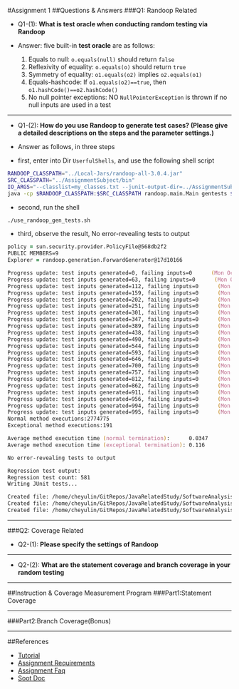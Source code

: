 #Assignment 1
##Questions & Answers
###Q1: Randoop Related
- Q1-(1): **What is test oracle when conducting random testing via Randoop**

- Answer: five built-in **test oracle** are as follows:
  1. Equals to null: `o.equals(null)` should return `false`
  1. Reflexivity of equality: `o.equals(o)` should return `true`
  1. Symmetry of equality: `o1.equals(o2)` implies `o2.equals(o1)`
  1. Equals-hashcode: If `o1.equals(o2)==true`, then `o1.hashCode()==o2.hashCode()`
  1. No null pointer exceptions: NO `NullPointerException` is thrown if no null inputs are used in a test

---

- Q1-(2): **How do you use Randoop to generate test cases? (Please give a detailed descriptions on the steps and the parameter settings.)**

- Answer as follows, in three steps

- first, enter into Dir `UserfulShells`, and use the following shell script

```zsh
RANDOOP_CLASSPATH="../Local-Jars/randoop-all-3.0.4.jar"
SRC_CLASSPATH="../AssignmentSubject/bin"
IO_ARGS="--classlist=my_classes.txt --junit-output-dir=../AssignmentSubject/test_src"
java -cp $RANDOOP_CLASSPATH:$SRC_CLASSPATH randoop.main.Main gentests $IO_ARGS
```

- second, run the shell

```zsh
./use_randoop_gen_tests.sh
```

- third, observe the result, No error-revealing tests to output

```zsh
policy = sun.security.provider.PolicyFile@568db2f2
PUBLIC MEMBERS=9
Explorer = randoop.generation.ForwardGenerator@17d10166

Progress update: test inputs generated=0, failing inputs=0      (Mon Oct 10 16:17:26 HKT 2016)
Progress update: test inputs generated=63, failing inputs=0      (Mon Oct 10 16:17:31 HKT 2016)
Progress update: test inputs generated=112, failing inputs=0      (Mon Oct 10 16:17:36 HKT 2016)
Progress update: test inputs generated=159, failing inputs=0      (Mon Oct 10 16:17:41 HKT 2016)
Progress update: test inputs generated=202, failing inputs=0      (Mon Oct 10 16:17:46 HKT 2016)
Progress update: test inputs generated=251, failing inputs=0      (Mon Oct 10 16:17:51 HKT 2016)
Progress update: test inputs generated=301, failing inputs=0      (Mon Oct 10 16:17:56 HKT 2016)
Progress update: test inputs generated=347, failing inputs=0      (Mon Oct 10 16:18:01 HKT 2016)
Progress update: test inputs generated=389, failing inputs=0      (Mon Oct 10 16:18:06 HKT 2016)
Progress update: test inputs generated=438, failing inputs=0      (Mon Oct 10 16:18:11 HKT 2016)
Progress update: test inputs generated=490, failing inputs=0      (Mon Oct 10 16:18:16 HKT 2016)
Progress update: test inputs generated=544, failing inputs=0      (Mon Oct 10 16:18:21 HKT 2016)
Progress update: test inputs generated=593, failing inputs=0      (Mon Oct 10 16:18:26 HKT 2016)
Progress update: test inputs generated=646, failing inputs=0      (Mon Oct 10 16:18:31 HKT 2016)
Progress update: test inputs generated=700, failing inputs=0      (Mon Oct 10 16:18:36 HKT 2016)
Progress update: test inputs generated=757, failing inputs=0      (Mon Oct 10 16:18:41 HKT 2016)
Progress update: test inputs generated=812, failing inputs=0      (Mon Oct 10 16:18:46 HKT 2016)
Progress update: test inputs generated=862, failing inputs=0      (Mon Oct 10 16:18:51 HKT 2016)
Progress update: test inputs generated=911, failing inputs=0      (Mon Oct 10 16:18:56 HKT 2016)
Progress update: test inputs generated=956, failing inputs=0      (Mon Oct 10 16:19:01 HKT 2016)
Progress update: test inputs generated=994, failing inputs=0      (Mon Oct 10 16:19:06 HKT 2016)
Progress update: test inputs generated=995, failing inputs=0      (Mon Oct 10 16:19:06 HKT 2016)
Normal method executions:2774775
Exceptional method executions:191

Average method execution time (normal termination):      0.0347
Average method execution time (exceptional termination): 0.116

No error-revealing tests to output

Regression test output:
Regression test count: 581
Writing JUnit tests...

Created file: /home/cheyulin/GitRepos/JavaRelatedStudy/SoftwareAnalysis/Assignments/Assign1/UserfulShells/../AssignmentSubject/test_src/RegressionTest0.java
Created file: /home/cheyulin/GitRepos/JavaRelatedStudy/SoftwareAnalysis/Assignments/Assign1/UserfulShells/../AssignmentSubject/test_src/RegressionTest1.java
Created file: /home/cheyulin/GitRepos/JavaRelatedStudy/SoftwareAnalysis/Assignments/Assign1/UserfulShells/../AssignmentSubject/test_src/RegressionTest.java
```

---

###Q2: Coverage Related
- Q2-(1): **Please specify the settings of Randoop**

---

- Q2-(2): **What are the statement coverage and branch coverage in your random testing**

---

##Instruction & Coverage Measurement Program
###Part1:Statement Coverage

---

###Part2:Branch Coverage(Bonus)

---

##References
- [Tutorial](../../../SoftwareAnalysis/References/workshop1/Tutorial_1.pdf)
- [Assignment Requirements](https://course.cse.ust.hk/comp5111/assignment/assignment1.html)
- [Assignment Faq](http://sccpu2.cse.ust.hk/wurongxin/faq.html)
- [Soot Doc](https://course.cse.ust.hk/comp5111/assignment/soot_tutorials/index.html)
